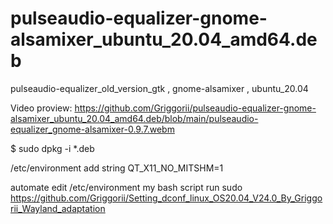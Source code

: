 # pulseaudio-equalizer-gnome-alsamixer_ubuntu_20.04_amd64.deb
pulseaudio-equalizer_old_version_gtk , gnome-alsamixer , ubuntu_20.04 

Video proview: https://github.com/Griggorii/pulseaudio-equalizer-gnome-alsamixer_ubuntu_20.04_amd64.deb/blob/main/pulseaudio-equalizer_gnome-alsamixer-0.9.7.webm

$ sudo dpkg -i *.deb

/etc/environment add string QT_X11_NO_MITSHM=1

automate edit /etc/environment my bash script run sudo https://github.com/Griggorii/Setting_dconf_linux_OS20.04_V24.0_By_Griggorii_Wayland_adaptation
